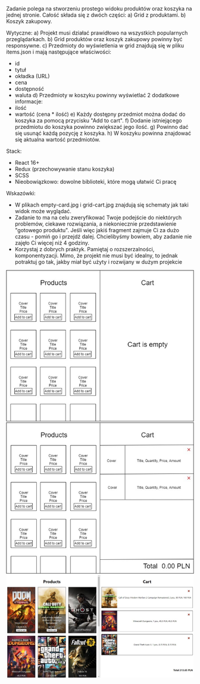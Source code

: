 Zadanie polega na stworzeniu prostego widoku produktów oraz koszyka na jednej stronie. Całość składa się z dwóch części:
a) Grid z produktami.
b) Koszyk zakupowy.

Wytyczne:
a) Projekt musi działać prawidłowo na wszystkich popularnych przeglądarkach.
b) Grid produktów oraz koszyk zakupowy powinny być responsywne.
c) Przedmioty do wyświetlenia w grid znajdują się w pliku items.json i mają następujące właściwości:
- id
- tytuł
- okładka (URL)
- cena
- dostępność
- waluta
d) Przedmioty w koszyku powinny wyświetlać 2 dodatkowe informacje:
- ilość
- wartość (cena * ilość)
e) Każdy dostępny przedmiot można dodać do koszyka za pomocą przycisku "Add to cart".
f) Dodanie istniejącego przedmiotu do koszyka powinno zwiększać jego ilość.
g) Powinno dać się usunąć każdą pozycję z koszyka.
h) W koszyku powinna znajdować się aktualna wartość przedmiotów.

Stack:
- React 16+
- Redux (przechowywanie stanu koszyka)
- SCSS
- Nieobowiązkowo: dowolne biblioteki, które mogą ułatwić Ci pracę

Wskazówki:
- W plikach empty-card.jpg i grid-cart.jpg znajdują się schematy jak taki widok może wyglądać.
- Zadanie to ma na celu zweryfikować Twoje podejście do niektórych problemów, ciekawe rozwiązania, a niekoniecznie przedstawienie "gotowego produktu". Jeśli więc jakiś fragment zajmuje Ci za dużo czasu - pomiń go i przejdź dalej. Chcielibyśmy bowiem, aby zadanie nie zajęło Ci więcej niż 4 godziny.
- Korzystaj z dobrych praktyk. Pamiętaj o rozszerzalności, komponentyzacji. Mimo, że projekt nie musi być idealny, to jednak potraktuj go tak, jakby miał być użyty i rozwijany w dużym projekcie

<img src="./empty-cart.jpg">
<img src="./grid-cart.jpg">
<img src="./final.jpg">
